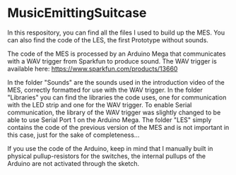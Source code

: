 # MusicEmittingSuitcase
In this respository, you can find all the files I used to build up the MES. 
You can also find the code of the LES, the first Prototype without sounds. 

The code of the MES is processed by an Arduino Mega that communicates with a WAV trigger from Sparkfun to produce sound. The WAV trigger is available here: https://www.sparkfun.com/products/13660

In the folder "Sounds" are the sounds used in the introduction video of the MES, correctly formatted for use with the WAV trigger. 
In the folder "Libraries" you can find the libraries the code uses, one for communication with the LED strip and one for the WAV trigger. To enable Serial communication, the library of the WAV trigger was slightly changed to be able to use Serial Port 1 on the Arduino Mega.
The folder "LES" simply contains the code of the previous version of the MES and is not important in this case, just for the sake of completeness...

If you use the code of the Arduino, keep in mind that I manually built in physical pullup-resistors for the switches, the internal pullups of the Arduino are not activated through the sketch. 
